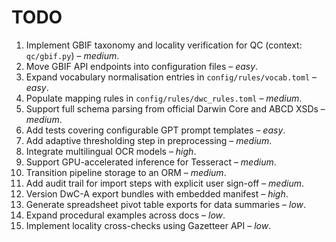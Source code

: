 # TODO

1. Implement GBIF taxonomy and locality verification for QC (context: `qc/gbif.py`) – _medium_.
2. Move GBIF API endpoints into configuration files – _easy_.
3. Expand vocabulary normalisation entries in `config/rules/vocab.toml` – _easy_.
4. Populate mapping rules in `config/rules/dwc_rules.toml` – _medium_.
5. Support full schema parsing from official Darwin Core and ABCD XSDs – _medium_.
6. Add tests covering configurable GPT prompt templates – _easy_.
7. Add adaptive thresholding step in preprocessing – _medium_.
8. Integrate multilingual OCR models – _high_.
9. Support GPU-accelerated inference for Tesseract – _medium_.
10. Transition pipeline storage to an ORM – _medium_.
11. Add audit trail for import steps with explicit user sign-off – _medium_.
12. Version DwC-A export bundles with embedded manifest – _high_.
13. Generate spreadsheet pivot table exports for data summaries – _low_.
14. Expand procedural examples across docs – _low_.
15. Implement locality cross-checks using Gazetteer API – _low_.
